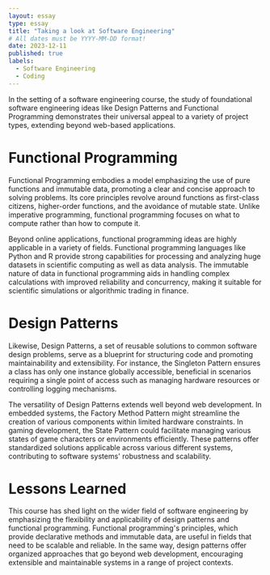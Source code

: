 ```yaml
---
layout: essay
type: essay
title: "Taking a look at Software Engineering"
# All dates must be YYYY-MM-DD format!
date: 2023-12-11
published: true
labels:
  - Software Engineering
  - Coding
---
```


In the setting of a software engineering course, the study of foundational software engineering ideas like Design Patterns and Functional Programming demonstrates their universal appeal to a variety of project types, extending beyond web-based applications.

# Functional Programming
Functional Programming embodies a model emphasizing the use of pure functions and immutable data, promoting a clear and concise approach to solving problems. Its core principles revolve around functions as first-class citizens, higher-order functions, and the avoidance of mutable state. Unlike imperative programming, functional programming focuses on what to compute rather than how to compute it.

Beyond online applications, functional programming ideas are highly applicable in a variety of fields. Functional programming languages like Python and R provide strong capabilities for processing and analyzing huge datasets in scientific computing as well as data analysis. The immutable nature of data in functional programming aids in handling complex calculations with improved reliability and concurrency, making it suitable for scientific simulations or algorithmic trading in finance.

# Design Patterns
Likewise, Design Patterns, a set of reusable solutions to common software design problems, serve as a blueprint for structuring code and promoting maintainability and extensibility. For instance, the Singleton Pattern ensures a class has only one instance globally accessible, beneficial in scenarios requiring a single point of access such as managing hardware resources or controlling logging mechanisms.

The versatility of Design Patterns extends well beyond web development. In embedded systems, the Factory Method Pattern might streamline the creation of various components within limited hardware constraints. In gaming development, the State Pattern could facilitate managing various states of game characters or environments efficiently. These patterns offer standardized solutions applicable across various different systems, contributing to software systems' robustness and scalability.

# Lessons Learned
This course has shed light on the wider field of software engineering by emphasizing the flexibility and applicability of design patterns and functional programming. Functional programming's principles, which provide declarative methods and immutable data, are useful in fields that need to be scalable and reliable. In the same way, design patterns offer organized approaches that go beyond web development, encouraging extensible and maintainable systems in a range of project contexts.
